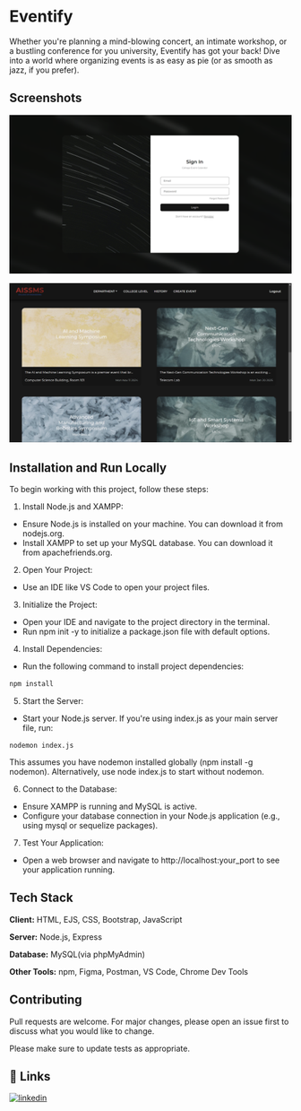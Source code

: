 
# Eventify

Whether you're planning a mind-blowing concert, an intimate workshop, or a bustling conference for you university, Eventify has got your back! Dive into a world where organizing events is as easy as pie (or as smooth as jazz, if you prefer).


## Screenshots

![Login Page Screenshot](/screenshots/loginpage.png?raw=true "Login Page Screenshot Here")

![Home Page Screenshot](./screenshots/homepage.png?raw=true "Home Page Screenshot Here")

## Installation and Run Locally

To begin working with this project, follow these steps:

1. Install Node.js and XAMPP:

- Ensure Node.js is installed on your machine. You can download it from nodejs.org.
- Install XAMPP to set up your MySQL database. You can download it from apachefriends.org.
2. Open Your Project:

- Use an IDE like VS Code to open your project files.
3. Initialize the Project:

- Open your IDE and navigate to the project directory in the terminal.
- Run npm init -y to initialize a package.json file with default options.
4. Install Dependencies:

- Run the following command to install project dependencies:
```bash
npm install
```
5. Start the Server:

- Start your Node.js server. If you're using index.js as your main server file, run:
```
nodemon index.js
```
This assumes you have nodemon installed globally (npm install -g nodemon). Alternatively, use node index.js to start without nodemon.

6. Connect to the Database:

- Ensure XAMPP is running and MySQL is active.
- Configure your database connection in your Node.js application (e.g., using mysql or sequelize packages).
7. Test Your Application:

- Open a web browser and navigate to http://localhost:your_port to see your application running.

## Tech Stack

**Client:**  HTML, EJS, CSS, Bootstrap, JavaScript

**Server:**  Node.js, Express

**Database:**  MySQL(via phpMyAdmin)

**Other Tools:**  npm, Figma, Postman, VS Code, Chrome Dev Tools
## Contributing

Pull requests are welcome. For major changes, please open an issue first
to discuss what you would like to change.

Please make sure to update tests as appropriate.

## 🔗 Links
[![linkedin](https://img.shields.io/badge/linkedin-0A66C2?style=for-the-badge&logo=linkedin&logoColor=white)](www.linkedin.com/in/aarya117)


